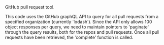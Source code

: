GitHub pull request tool. 

This code uses the GitHub graphQL API to query for all pull requests from a specified organization (currently 'lodash').
Since the API only allows 100 object responses per query, we need to maintain pointers to 'paginate' through the query results, both for the repos and pull requests. Once all pull requests have been retrieved, the 'complete' function is called.